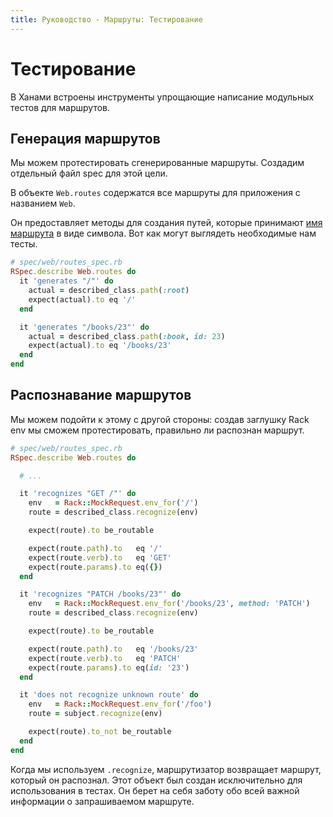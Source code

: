 ```yaml
---
title: Руководство - Маршруты: Тестирование
---
```


# Тестирование

В Ханами встроены инструменты упрощающие написание модульных тестов для маршрутов.

## Генерация маршрутов

Мы можем протестировать сгенерированные маршруты. Создадим отдельный файл spec для этой цели.

В объекте `Web.routes` содержатся все маршруты для приложения с названием `Web`.

Он предоставляет методы для создания путей, которые принимают [имя маршрута](/guides/routing/basic-usage#named-routes) в виде символа.
Вот как могут выглядеть необходимые нам тесты.

```ruby
# spec/web/routes_spec.rb
RSpec.describe Web.routes do
  it 'generates "/"' do
    actual = described_class.path(:root)
    expect(actual).to eq '/'
  end

  it 'generates "/books/23"' do
    actual = described_class.path(:book, id: 23)
    expect(actual).to eq '/books/23'
  end
end
```

## Распознавание маршрутов

Мы можем подойти к этому с другой стороны: создав заглушку Rack env мы сможем протестировать, правильно ли распознан маршрут.

```ruby
# spec/web/routes_spec.rb
RSpec.describe Web.routes do

  # ...

  it 'recognizes "GET /"' do
    env   = Rack::MockRequest.env_for('/')
    route = described_class.recognize(env)

    expect(route).to be_routable

    expect(route.path).to   eq '/'
    expect(route.verb).to   eq 'GET'
    expect(route.params).to eq({})
  end

  it 'recognizes "PATCH /books/23"' do
    env   = Rack::MockRequest.env_for('/books/23', method: 'PATCH')
    route = described_class.recognize(env)

    expect(route).to be_routable

    expect(route.path).to   eq '/books/23'
    expect(route.verb).to   eq 'PATCH'
    expect(route.params).to eq(id: '23')
  end

  it 'does not recognize unknown route' do
    env   = Rack::MockRequest.env_for('/foo')
    route = subject.recognize(env)

    expect(route).to_not be_routable
  end
end
```

Когда мы используем `.recognize`, маршрутизатор возвращает маршрут, который он распознал. Этот объект был создан исключительно для использования в тестах.
Он берет на себя заботу обо всей важной информации о запрашиваемом маршруте.
